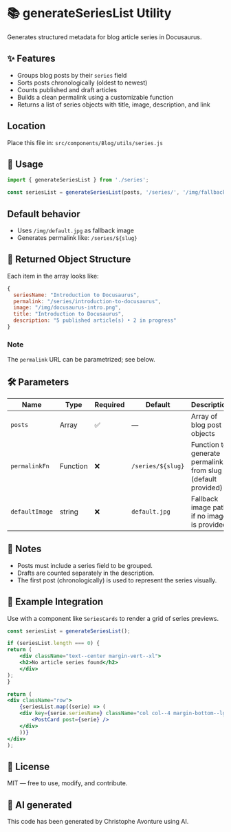 # 📚 generateSeriesList Utility

Generates structured metadata for blog article series in Docusaurus.

## ✨ Features

* Groups blog posts by their `series` field
* Sorts posts chronologically (oldest to newest)
* Counts published and draft articles
* Builds a clean permalink using a customizable function
* Returns a list of series objects with title, image, description, and link

## Location

Place this file in: `src/components/Blog/utils/series.js`

## 🚀 Usage

```js
import { generateSeriesList } from './series';

const seriesList = generateSeriesList(posts, '/series/', '/img/fallback.jpg');
```

## Default behavior

* Uses `/img/default.jpg` as fallback image
* Generates permalink like: `/series/${slug}`

## 🧩 Returned Object Structure

Each item in the array looks like:

```js
{
  seriesName: "Introduction to Docusaurus",
  permalink: "/series/introduction-to-docusaurus",
  image: "/img/docusaurus-intro.png",
  title: "Introduction to Docusaurus",
  description: "5 published article(s) • 2 in progress"
}
```

### Note

The `permalink` URL can be parametrized; see below.

## 🛠️ Parameters

| Name | Type | Required | Default | Description |
| --- | --- | --- | --- | --- |
| `posts` | Array | ✅ | — | Array of blog post objects |
| `permalinkFn` | Function | ❌ | `/series/${slug}` | Function to generate permalink from slug (default provided) |
| `defaultImage` | string | ❌ | `default.jpg` | Fallback image path if no image is provided |

## 🧠 Notes

* Posts must include a series field to be grouped.
* Drafts are counted separately in the description.
* The first post (chronologically) is used to represent the series visually.

## 🧪 Example Integration

Use with a component like `SeriesCards` to render a grid of series previews.

```jsx
const seriesList = generateSeriesList();

if (seriesList.length === 0) {
return (
    <div className="text--center margin-vert--xl">
    <h2>No article series found</h2>
    </div>
);
}

return (
<div className="row">
    {seriesList.map((serie) => (
    <div key={serie.seriesName} className="col col--4 margin-bottom--lg">
        <PostCard post={serie} />
    </div>
    ))}
</div>
);
```

## 📄 License

MIT — free to use, modify, and contribute.

## 💬 AI generated

This code has been generated by Christophe Avonture using AI.
